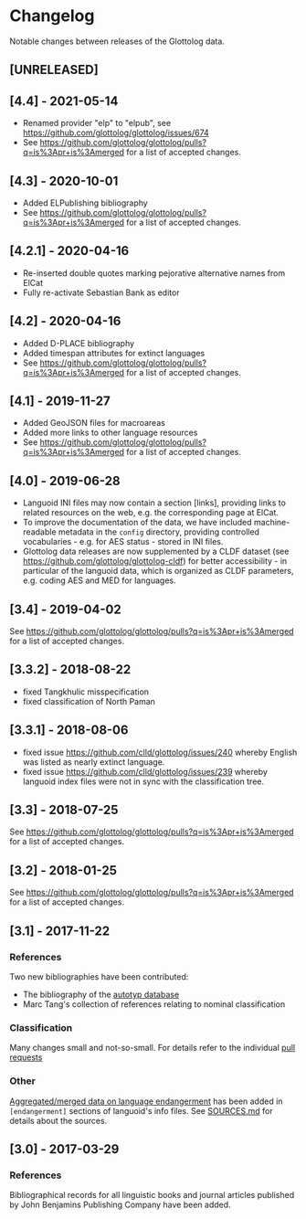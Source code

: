 # Changelog

Notable changes between releases of the Glottolog data.


## [UNRELEASED]


## [4.4] - 2021-05-14

- Renamed provider "elp" to "elpub", see https://github.com/glottolog/glottolog/issues/674
- See https://github.com/glottolog/glottolog/pulls?q=is%3Apr+is%3Amerged for a list of
accepted changes.


## [4.3] - 2020-10-01

- Added ELPublishing bibliography
- See https://github.com/glottolog/glottolog/pulls?q=is%3Apr+is%3Amerged for a list of
accepted changes.


## [4.2.1] - 2020-04-16

- Re-inserted double quotes marking pejorative alternative names from ElCat
- Fully re-activate Sebastian Bank as editor


## [4.2] - 2020-04-16

- Added D-PLACE bibliography
- Added timespan attributes for extinct languages
- See https://github.com/glottolog/glottolog/pulls?q=is%3Apr+is%3Amerged for a list of
accepted changes.


## [4.1] - 2019-11-27

- Added GeoJSON files for macroareas
- Added more links to other language resources
- See https://github.com/glottolog/glottolog/pulls?q=is%3Apr+is%3Amerged for a list of
accepted changes.


## [4.0] - 2019-06-28

- Languoid INI files may now contain a section [links], providing links
  to related resources on the web, e.g. the corresponding page at ElCat.
- To improve the documentation of the data, we have included machine-readable
  metadata in the `config` directory, providing controlled vocabularies - e.g.
  for AES status - stored in INI files.
- Glottolog data releases are now supplemented by a CLDF dataset
  (see https://github.com/glottolog/glottolog-cldf)
  for better accessibility - in particular of the languoid data, which is 
  organized as CLDF parameters, e.g. coding AES and MED for languages.


## [3.4] - 2019-04-02

See https://github.com/glottolog/glottolog/pulls?q=is%3Apr+is%3Amerged for a list of
accepted changes.


## [3.3.2] - 2018-08-22

- fixed Tangkhulic misspecification
- fixed classification of North Paman


## [3.3.1] - 2018-08-06

- fixed issue https://github.com/clld/glottolog/issues/240 whereby English was
  listed as nearly extinct language.
- fixed issue https://github.com/clld/glottolog/issues/239 whereby languoid index
  files were not in sync with the classification tree.


## [3.3] - 2018-07-25

See https://github.com/glottolog/glottolog/pulls?q=is%3Apr+is%3Amerged for a list of
accepted changes.


## [3.2] - 2018-01-25

See https://github.com/glottolog/glottolog/pulls?q=is%3Apr+is%3Amerged for a list of
accepted changes.


## [3.1] - 2017-11-22

### References

Two new bibliographies have been contributed:
- The bibliography of the [autotyp database](https://github.com/autotyp/autotyp-data)
- Marc Tang's collection of references relating to nominal classification


### Classification

Many changes small and not-so-small. For details refer to the individual
[pull requests](https://github.com/glottolog/glottolog/pulls?q=is%3Apr+is%3Aclosed)


### Other

[Aggregated/merged data on language endangerment](https://github.com/glottolog/glottolog/pulls?q=is%3Apr+is%3Aclosed) 
has been added in `[endangerment]` sections of languoid's info files.
See [SOURCES.md](SOURCES.md) for details about the sources.


## [3.0] - 2017-03-29

### References

Bibliographical records for all linguistic books and journal articles
published by John Benjamins Publishing Company have been added.


